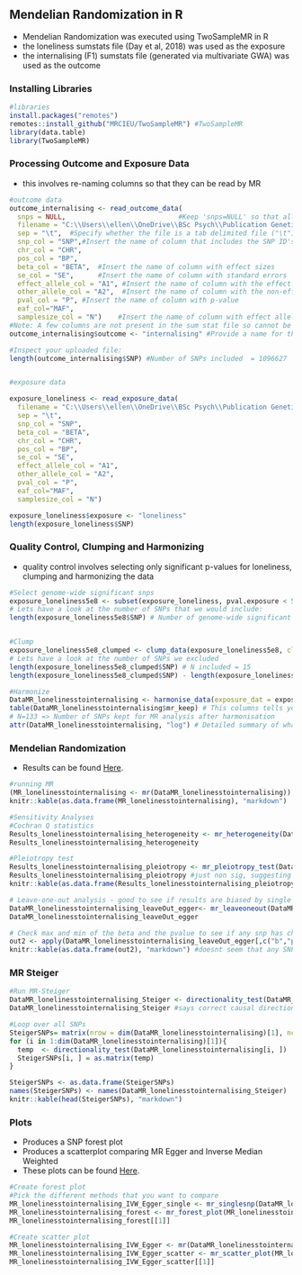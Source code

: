 ## Mendelian Randomization in R

- Mendelian Randomization was executed using TwoSampleMR in R
- the loneliness sumstats file (Day et al, 2018) was used as the exposure
- the internalising (F1) sumstats file (generated via multivariate GWA) was used as the outcome

### Installing Libraries
```r
#libraries
install.packages("remotes")
remotes::install_github("MRCIEU/TwoSampleMR") #TwoSampleMR
library(data.table)
library(TwoSampleMR)
```

### Processing Outcome and Exposure Data
- this involves re-naming columns so that they can be read by MR
```r
#outcome data
outcome_internalising <- read_outcome_data(
  snps = NULL,                            #Keep 'snps=NULL' so that all SNPs are uploaded
  filename = "C:\\Users\\ellen\\OneDrive\\BSc Psych\\Publication Genetics\\MR and GWAS\\F1LONE", #This is the filename of the summary statistics file for your outcome
  sep = "\t",  #Specify whether the file is a tab delimited file ("\t") or a space delimited file ("")
  snp_col = "SNP",#Insert the name of column that includes the SNP ID's
  chr_col = "CHR",
  pos_col = "BP",
  beta_col = "BETA",  #Insert the name of column with effect sizes
  se_col = "SE",      #Insert the name of column with standard errors
  effect_allele_col = "A1", #Insert the name of column with the effect allele
  other_allele_col = "A2",  #Insert the name of column with the non-effect allele
  pval_col = "P", #Insert the name of column with p-value
  eaf_col="MAF",
  samplesize_col = "N")    #Insert the name of column with effect allele frequency
#Note: A few columns are not present in the sum stat file so cannot be read directly but can be added
outcome_internalising$outcome <- "internalising" #Provide a name for the outcome

#Inspect your uploaded file:
length(outcome_internalising$SNP) #Number of SNPs included  = 1096627


#exposure data

exposure_loneliness <- read_exposure_data(
  filename = "C:\\Users\\ellen\\OneDrive\\BSc Psych\\Publication Genetics\\MR and GWAS\\LONE", 
  sep = "\t",
  snp_col = "SNP",        
  beta_col = "BETA",         
  chr_col = "CHR",
  pos_col = "BP",
  se_col = "SE",       
  effect_allele_col = "A1",  
  other_allele_col = "A2", 
  pval_col = "P",  
  eaf_col="MAF",
  samplesize_col = "N") 

exposure_loneliness$exposure <- "loneliness"       
length(exposure_loneliness$SNP)
```

### Quality Control, Clumping and Harmonizing
- quality control involves selecting only significant p-values for loneliness, clumping and harmonizing the data

```r
#Select genome-wide significant snps
exposure_loneliness5e8 <- subset(exposure_loneliness, pval.exposure < 5e-8)
# Lets have a look at the number of SNPs that we would include:
length(exposure_loneliness5e8$SNP) # Number of genome-wide significant snps: 1146


#Clump
exposure_loneliness5e8_clumped <- clump_data(exposure_loneliness5e8, clump_r2 = 0.001, clump_p1 = 1, clump_p2 = 1, clump_kb = 10000)
# Lets have a look at the number of SNPs we excluded
length(exposure_loneliness5e8_clumped$SNP) # N included = 15
length(exposure_loneliness5e8_clumped$SNP) - length(exposure_loneliness5e8$SNP) # N excluded - 1131

#Harmonize
DataMR_lonelinesstointernalising <- harmonise_data(exposure_dat = exposure_loneliness5e8, outcome_dat = outcome_internalising, action=2)
table(DataMR_lonelinesstointernalising$mr_keep) # This columns tells you which SNPs will be kept for the main analysis: All rows that are set to TRUE will be included in the MR analysis. 
# N=133 => Number of SNPs kept for MR analysis after harmonisation
attr(DataMR_lonelinesstointernalising, "log") # Detailed summary of what was done and reasons for excluding SNPs 
```

### Mendelian Randomization
- Results can be found [Here](https://github.com/ellenmartin11/lone-GenSEM-MR/blob/main/Results/MR%20Loneliness%20against%20Internalising.md).
```r
#running MR
(MR_lonelinesstointernalising <- mr(DataMR_lonelinesstointernalising))
knitr::kable(as.data.frame(MR_lonelinesstointernalising), "markdown")

#Sensitivity Analyses
#Cochran Q statistics
Results_lonelinesstointernalising_heterogeneity <- mr_heterogeneity(DataMR_lonelinesstointernalising)
Results_lonelinesstointernalising_heterogeneity 

#Pleiotropy test
Results_lonelinesstointernalising_pleiotropy <- mr_pleiotropy_test(DataMR_lonelinesstointernalising)
Results_lonelinesstointernalising_pleiotropy #just non sig, suggesting that results are unlikely to be  driven by pleiotropy, IVW is fine, but so is Egger
knitr::kable(as.data.frame(Results_lonelinesstointernalising_pleiotropy), "markdown")

# Leave-one-out analysis - good to see if results are biased by single SNPS
DataMR_lonelinesstointernalising_leaveOut_egger<- mr_leaveoneout(DataMR_lonelinesstointernalising, method = mr_egger_regression) # Default: ivw method
DataMR_lonelinesstointernalising_leaveOut_egger

# Check max and min of the beta and the pvalue to see if any snp has changed them dramatically
out2 <- apply(DataMR_lonelinesstointernalising_leaveOut_egger[,c("b","p")], 2, function(x) {cbind(min(x), max(x))})
knitr::kable(as.data.frame(out2), "markdown") #doesnt seem that any SNP has had a dramatic effect
```

### MR Steiger
```r
#Run MR-Steiger
DataMR_lonelinesstointernalising_Steiger <- directionality_test(DataMR_lonelinesstointernalising)
DataMR_lonelinesstointernalising_Steiger #says correct causal direction and highly sig (loneliness to internalising)

#Loop over all SNPs
SteigerSNPs= matrix(nrow = dim(DataMR_lonelinesstointernalising)[1], ncol = 8) 
for (i in 1:dim(DataMR_lonelinesstointernalising)[1]){
  temp  <- directionality_test(DataMR_lonelinesstointernalising[i, ])
  SteigerSNPs[i, ] = as.matrix(temp)
}

SteigerSNPs <- as.data.frame(SteigerSNPs)
names(SteigerSNPs) <- names(DataMR_lonelinesstointernalising_Steiger)  
knitr::kable(head(SteigerSNPs), "markdown")
```

### Plots
- Produces a SNP forest plot 
- Produces a scatterplot comparing MR Egger and Inverse Median Weighted
- These plots can be found [Here](https://github.com/ellenmartin11/lone-GenSEM-MR/blob/main/Results/MR%20Loneliness%20against%20Internalising.md).
```r
#Create forest plot
#Pick the different methods that you want to compare
MR_lonelinesstointernalising_IVW_Egger_single <- mr_singlesnp(DataMR_lonelinesstointernalising, all_method = c("mr_ivw","mr_egger_regression", "mr_weighted_median", "mr_weighted_mode"))
MR_lonelinesstointernalising_forest <- mr_forest_plot(MR_lonelinesstointernalising_IVW_Egger_single)
MR_lonelinesstointernalising_forest[[1]]

#Create scatter plot
MR_lonelinesstointernalising_IVW_Egger <- mr(DataMR_lonelinesstointernalising, method_list = c("mr_egger_regression", "mr_ivw"))
MR_lonelinesstointernalising_IVW_Egger_scatter <- mr_scatter_plot(MR_lonelinesstointernalising_IVW_Egger, DataMR_lonelinesstointernalising)
MR_lonelinesstointernalising_IVW_Egger_scatter[[1]]
```
